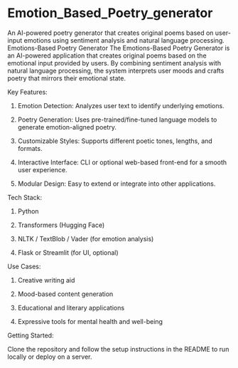 # Emotion_Based_Poetry_generator
An AI-powered poetry generator that creates original poems based on user-input emotions using sentiment analysis and natural language processing.
Emotions-Based Poetry Generator
The Emotions-Based Poetry Generator is an AI-powered application that creates original poems based on the emotional input provided by users. By combining sentiment analysis with natural language processing, the system interprets user moods and crafts poetry that mirrors their emotional state.

Key Features:

1) Emotion Detection: Analyzes user text to identify underlying emotions.

2) Poetry Generation: Uses pre-trained/fine-tuned language models to generate emotion-aligned poetry.

3) Customizable Styles: Supports different poetic tones, lengths, and formats.

4) Interactive Interface: CLI or optional web-based front-end for a smooth user experience.

5) Modular Design: Easy to extend or integrate into other applications.

Tech Stack:

1) Python

2) Transformers (Hugging Face)

3) NLTK / TextBlob / Vader (for emotion analysis)

4) Flask or Streamlit (for UI, optional)

Use Cases:

1) Creative writing aid

2) Mood-based content generation

3) Educational and literary applications

4) Expressive tools for mental health and well-being

Getting Started:

Clone the repository and follow the setup instructions in the README to run locally or deploy on a server.
